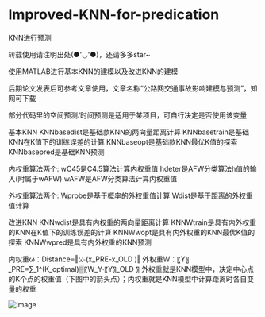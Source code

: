 # Improved-KNN-for-predication

KNN进行预测

转载使用请注明出处(●'◡'●)，还请多多star~

使用MATLAB进行基本KNN的建模以及改进KNN的建模

后期论文发表后可参考文章使用，文章名称“公路网交通事故影响建模与预测”，知网可下载

部分代码里的空间预测/时间预测是适用于某项目，可自行决定是否使用该变量

基本KNN
KNNbasedist是基础款KNN的两向量距离计算
KNNbasetrain是基础KNN在K值下的训练误差的计算
KNNbaseopt是基础款KNN最优K值的探索
KNNbasepred是基础KNN预测

内权重算法两个:
wC45是C4.5算法计算内权重值
hdeter是AFW分类算法h值的输入(附属于wAFW)
wAFW是AFW分类算法计算内权重值

外权重算法两个:
Wprobe是基于概率的外权重值计算
Wdist是基于距离的外权重值计算

改进KNN
KNNwdist是具有内权重的两向量距离计算
KNNWtrain是具有内外权重的KNN在K值下的训练误差的计算
KNNWwopt是具有内外权重的KNN最优K值的探索
KNNWwpred是具有内外权重的KNN预测

内权重ω：Distance=‖ω∙(x_PRE-x_OLD )‖
外权重W：〖Y〗_PRE=∑_1^(K_optimal)▒〖W_Y∙〖Y〗_OLD 〗
外权重就是KNN模型中，决定中心点的K个点的权重值（下图中的箭头点）；内权重就是KNN模型中计算距离时各自变量的权重

![image](https://user-images.githubusercontent.com/55230503/111304230-73bb4f00-8690-11eb-83f5-e4ef55360c78.png)
